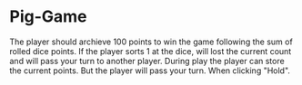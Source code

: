# Pig-Game

The player should archieve 100 points to win the game following the sum of rolled dice points. If the player sorts 1 at the dice, will lost the current count and will pass your turn to another player. During play the player can store the current points. But the player will pass your turn. When clicking "Hold".

